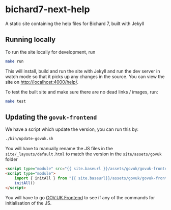 # bichard7-next-help

A static site containing the help files for Bichard 7, built with Jekyll

## Running locally

To run the site locally for development, run

```bash
make run
```

This will install, build and run the site with Jekyll and run the dev server in watch mode so that it picks up any changes in the source. You can view the site on [http://localhost:4000/help/](http://localhost:4000/help/).

To test the built site and make sure there are no dead links / images, run:

```bash
make test
```

## Updating the `govuk-frontend`

We have a script which update the version, you can run this by:

```bash
./bin/update-govuk.sh
```

You will have to manually rename the JS files in the `site/_layouts/default.html` to match the version in the `site/assets/govuk` folder

```html
<script type="module" src="{{ site.baseurl }}/assets/govuk/govuk-frontend-5.9.0.min.js"></script>
<script type="module">
    import { initAll } from "{{ site.baseurl}}/assets/govuk/govuk-frontend-5.9.0.min.js"
    initAll()
</script>
```

You will have to go [GOV.UK Frontend](https://frontend.design-system.service.gov.uk/installing-with-npm/#get-the-javascript-working) to see if any of the commands for initialisation of the JS.
